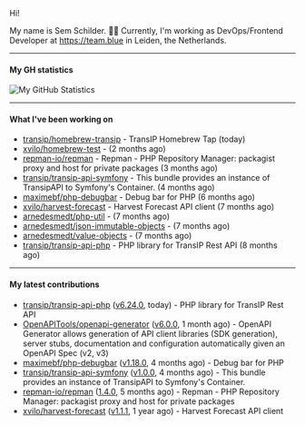 Hi!

My name is Sem Schilder. 👋🏻 Currently, I'm working as DevOps/Frontend Developer at https://team.blue in Leiden, the Netherlands.

---

#### My GH statistics

![My GitHub Statistics](https://github-readme-stats.vercel.app/api?username=xvilo&show_icons=true&count_private=true&hide_title=true)

---

#### What I've been working on

- [transip/homebrew-transip](https://github.com/transip/homebrew-transip) - TransIP Homebrew Tap (today)
- [xvilo/homebrew-test](https://github.com/xvilo/homebrew-test) -  (2 months ago)
- [repman-io/repman](https://github.com/repman-io/repman) - Repman - PHP Repository Manager: packagist proxy and host for private packages  (3 months ago)
- [transip/transip-api-symfony](https://github.com/transip/transip-api-symfony) - This bundle provides an instance of TransipAPI to Symfony&#39;s Container. (4 months ago)
- [maximebf/php-debugbar](https://github.com/maximebf/php-debugbar) - Debug bar for PHP (6 months ago)
- [xvilo/harvest-forecast](https://github.com/xvilo/harvest-forecast) - Harvest Forecast API client (7 months ago)
- [arnedesmedt/php-util](https://github.com/arnedesmedt/php-util) -  (7 months ago)
- [arnedesmedt/json-immutable-objects](https://github.com/arnedesmedt/json-immutable-objects) -  (7 months ago)
- [arnedesmedt/value-objects](https://github.com/arnedesmedt/value-objects) -  (7 months ago)
- [transip/transip-api-php](https://github.com/transip/transip-api-php) - PHP library for TransIP Rest API (8 months ago)

---

#### My latest contributions

- [transip/transip-api-php](https://github.com/transip/transip-api-php) ([v6.24.0](https://github.com/transip/transip-api-php/releases/tag/v6.24.0), today) - PHP library for TransIP Rest API
- [OpenAPITools/openapi-generator](https://github.com/OpenAPITools/openapi-generator) ([v6.0.0](https://github.com/OpenAPITools/openapi-generator/releases/tag/v6.0.0), 1 month ago) - OpenAPI Generator allows generation of API client libraries (SDK generation), server stubs, documentation and configuration automatically given an OpenAPI Spec (v2, v3)
- [maximebf/php-debugbar](https://github.com/maximebf/php-debugbar) ([v1.18.0](https://github.com/maximebf/php-debugbar/releases/tag/v1.18.0), 4 months ago) - Debug bar for PHP
- [transip/transip-api-symfony](https://github.com/transip/transip-api-symfony) ([v1.0.0](https://github.com/transip/transip-api-symfony/releases/tag/v1.0.0), 4 months ago) - This bundle provides an instance of TransipAPI to Symfony&#39;s Container.
- [repman-io/repman](https://github.com/repman-io/repman) ([1.4.0](https://github.com/repman-io/repman/releases/tag/1.4.0), 5 months ago) - Repman - PHP Repository Manager: packagist proxy and host for private packages 
- [xvilo/harvest-forecast](https://github.com/xvilo/harvest-forecast) ([v1.1.1](https://github.com/xvilo/harvest-forecast/releases/tag/v1.1.1), 1 year ago) - Harvest Forecast API client
